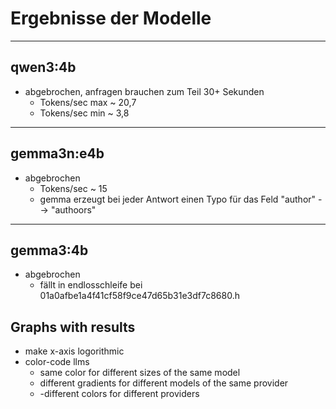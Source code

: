 # Ergebnisse der Modelle

---

## qwen3:4b

- abgebrochen, anfragen brauchen zum Teil 30+ Sekunden
  - Tokens/sec max ~ 20,7
  - Tokens/sec min ~ 3,8

---

## gemma3n:e4b

- abgebrochen
  - Tokens/sec ~ 15
  - gemma erzeugt bei jeder Antwort einen Typo für das Feld "author" --> "authoors"

---

## gemma3:4b

- abgebrochen
  - fällt in endlosschleife bei 01a0afbe1a4f41cf58f9ce47d65b31e3df7c8680.h

## Graphs with results

- make x-axis logorithmic
- color-code llms
  - same color for different sizes of the same model
  - different gradients for different models of the same provider
  - -different colors for different providers